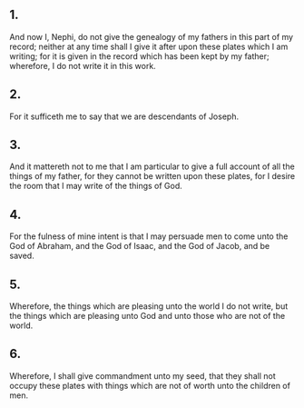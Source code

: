 ## 1.
And now I, Nephi, do not give the genealogy of my fathers in this part of my record; neither at any time shall I give it after upon these plates which I am writing; for it is given in the record which has been kept by my father; wherefore, I do not write it in this work.
## 2.
For it sufficeth me to say that we are descendants of Joseph.
## 3.
And it mattereth not to me that I am particular to give a full account of all the things of my father, for they cannot be written upon these plates, for I desire the room that I may write of the things of God.
## 4.
For the fulness of mine intent is that I may persuade men to come unto the God of Abraham, and the God of Isaac, and the God of Jacob, and be saved.
## 5.
Wherefore, the things which are pleasing unto the world I do not write, but the things which are pleasing unto God and unto those who are not of the world.
## 6.
Wherefore, I shall give commandment unto my seed, that they shall not occupy these plates with things which are not of worth unto the children of men.
